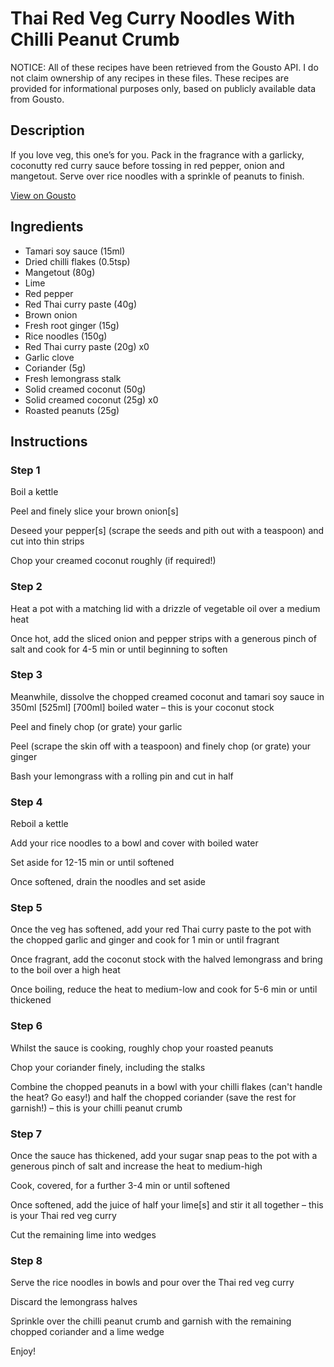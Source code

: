 # Thai Red Veg Curry Noodles With Chilli Peanut Crumb

NOTICE: All of these recipes have been retrieved from the Gousto API. I do not claim ownership of any recipes in these files. These recipes are provided for informational purposes only, based on publicly available data from Gousto.

## Description

If you love veg, this one’s for you. Pack in the fragrance with a garlicky, coconutty red curry sauce before tossing in red pepper, onion and mangetout. Serve over rice noodles with a sprinkle of peanuts to finish.

[View on Gousto](https://www.gousto.co.uk/recipes/cookbook/thai-red-veg-curry-noodles-with-chilli-peanut-crumb)

## Ingredients

- Tamari soy sauce (15ml)
- Dried chilli flakes (0.5tsp)
- Mangetout (80g)
- Lime
- Red pepper
- Red Thai curry paste (40g)
- Brown onion
- Fresh root ginger (15g)
- Rice noodles (150g)
- Red Thai curry paste (20g) x0
- Garlic clove
- Coriander (5g)
- Fresh lemongrass stalk
- Solid creamed coconut (50g)
- Solid creamed coconut (25g) x0
- Roasted peanuts (25g)

## Instructions


### Step 1

Boil a kettle

Peel and finely slice your brown onion[s]

Deseed your pepper[s] (scrape the seeds and pith out with a teaspoon) and cut into thin strips

Chop your creamed coconut roughly (if required!)


### Step 2

Heat a pot with a matching lid with a drizzle of vegetable oil over a medium heat

Once hot, add the sliced onion and pepper strips with a generous pinch of salt and cook for 4-5 min or until beginning to soften


### Step 3

Meanwhile, dissolve the chopped creamed coconut and tamari soy sauce in 350ml <span class="text-purple">[525ml]</span> <span class="text-danger">[700ml]</span> boiled water – this is your coconut stock

Peel and finely chop (or grate) your garlic

Peel (scrape the skin off with a teaspoon) and finely chop (or grate) your ginger

Bash your lemongrass with a rolling pin and cut in half


### Step 4

Reboil a kettle

Add your rice noodles to a bowl and cover with boiled water

Set aside for 12-15 min or until softened

Once softened, drain the noodles and set aside


### Step 5

Once the veg has softened, add your red Thai curry paste to the pot with the chopped garlic and ginger and cook for 1 min or until fragrant

Once fragrant, add the coconut stock with the halved lemongrass and bring to the boil over a high heat

Once boiling, reduce the heat to medium-low and cook for 5-6 min or until thickened


### Step 6

Whilst the sauce is cooking, roughly chop your roasted peanuts

Chop your coriander finely, including the stalks

Combine the chopped peanuts in a bowl with your chilli flakes (can't handle the heat? Go easy!) and half the chopped coriander (save the rest for garnish!) – this is your chilli peanut crumb


### Step 7

Once the sauce has thickened, add your sugar snap peas to the pot with a generous pinch of salt and increase the heat to medium-high

Cook, covered, for a further 3-4 min or until softened

Once softened, add the juice of half your lime[s] and stir it all together – this is your Thai red veg curry

Cut the remaining lime into wedges

### Step 8

Serve the rice noodles in bowls and pour over the Thai red veg curry

Discard the lemongrass halves

Sprinkle over the chilli peanut crumb and garnish with the remaining chopped coriander and a lime wedge

Enjoy!

